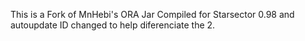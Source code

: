 This is a Fork of MnHebi's ORA Jar Compiled for Starsector 0.98 and autoupdate ID changed to help diferenciate the 2.
